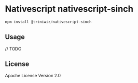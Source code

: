 # Nativescript nativescript-sinch

```javascript
npm install @triniwiz/nativescript-sinch
```

## Usage

// TODO

## License

Apache License Version 2.0
